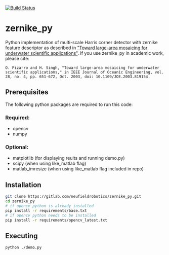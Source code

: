[![Build Status](https://app.travis-ci.com/neufieldrobotics/zernike_py.svg?branch=master)](https://app.travis-ci.com/github/neufieldrobotics/zernike_py/branches)

# zernike_py

Python implementation of multi-scale Harris corner detector with zernike feature descriptor as described in ["Toward large-area mosaicing for underwater scientific applications"](https://bit.ly/3751KRP).  If you use zernike_py in academic work, please cite:

`O. Pizarro and H. Singh, "Toward large-area mosaicing for underwater scientific applications," in IEEE Journal of Oceanic Engineering, vol. 28, no. 4, pp. 651-672, Oct. 2003, doi: 10.1109/JOE.2003.819154.`

## Prerequisites
The following python packages are required to run this code:
### Required: 
  - opencv
  - numpy
### Optional:
  - matplotlib (for displaying reults and running demo.py)
  - scipy (when using like_matlab flag)
  - matlab_imresize (when using like_matlab flag included in repo)

## Installation
```sh
git clone https://gitlab.com/neufieldrobotics/zernike_py.git
cd zernike_py
# if opencv python is already installed
pip install -r requirements/base.txt
# if opencv python needs to be installed
pip install -r requirements/opencv_latest.txt
```

## Executing
```sh
python ./demo.py
```

